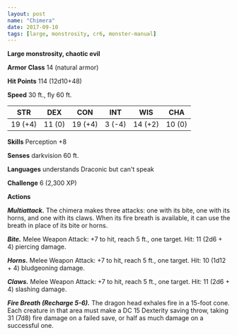 ```yaml
---
layout: post
name: "Chimera"
date: 2017-09-10
tags: [large, monstrosity, cr6, monster-manual]
---
```


**Large monstrosity, chaotic evil**

**Armor Class** 14 (natural armor)

**Hit Points** 114 (12d10+48)

**Speed** 30 ft., fly 60 ft.

|   STR   |   DEX   |   CON   |   INT   |   WIS   |   CHA   |
|:-----:|:-----:|:-----:|:-----:|:-----:|:-----:|
| 19 (+4) | 11 (0) | 19 (+4) | 3 (-4) | 14 (+2) | 10 (0) |

**Skills** Perception +8

**Senses** darkvision 60 ft.

**Languages** understands Draconic but can't speak

**Challenge** 6 (2,300 XP)

**Actions**

***Multiattack.*** The chimera makes three attacks: one with its bite, one with its horns, and one with its claws. When its fire breath is available, it can use the breath in place of its bite or horns.

***Bite.*** Melee Weapon Attack: +7 to hit, reach 5 ft., one target. Hit: 11 (2d6 + 4) piercing damage.

***Horns.*** Melee Weapon Attack: +7 to hit, reach 5 ft., one target. Hit: 10 (1d12 + 4) bludgeoning damage.

***Claws.*** Melee Weapon Attack: +7 to hit, reach 5 ft., one target. Hit: 11 (2d6 + 4) slashing damage.

***Fire Breath (Recharge 5-6).*** The dragon head exhales fire in a 15-foot cone. Each creature in that area must make a DC 15 Dexterity saving throw, taking 31 (7d8) fire damage on a failed save, or half as much damage on a successful one.

